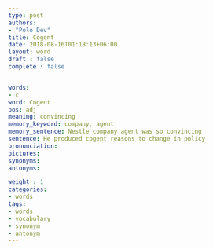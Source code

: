 ```yaml
---
type: post
authors:
- "Polo Dev"
title: Cogent
date: 2018-08-16T01:18:13+06:00
layout: word
draft : false
complete : false


words:
- c
word: Cogent
pos: adj
meaning: convincing
memory_keyword: company, agent
memory_sentence: Nestle company agent was so convincing
sentence: He produced cogent reasons to change in policy
pronunciation:
pictures:
synonyms:
antonyms:

weight : 1
categories:
- words
tags:
- words
- vocabulary
- synonym
- antonym
---
```

